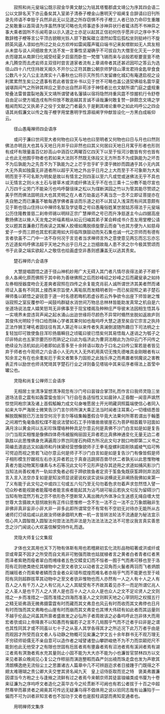 <!-- { "loadSidebar": true } -->
　　寂照和尚元叟端公既示寂金华黄文献公为铭其塔蜀郡虞文靖公为序其四会语二公以文辞名天下亦云备矣其入室弟子清泰子楩金山惠明天宁祖阐复合辞请曰旧刊所录先师语不幸毁于兵然非此无以见道之所存窃惧不传子楩三人者已协力命印生重雕之矣敢重以首简请为序虽然序犹可略也先师事迹多涉神异状行者辄讳而不书神异之事大乘者固所不乐闻苟录以示入道之士亦足以起其正信初何伤乎愿并识之序中予不敢辞稽子楩等言公平顶古貌眼光铄人颔下数髯磔立凛然如雪后孤松坐则挺峙行不旋顾英风逼人凛如也所过之处众方欢哗如雷闻履声辄曰端书记来矣噤默如无人宾友相从未尝与谈人间细故舍大法不发一言秉性坚凝确乎不可拔自为大僧至化灭无一夕脱衣而寝其从南屏归化城受经夏夕启窗而卧忽一梵僧飞锡而来与谈般若枢要亶亶不绝未几腾空而去虎岩师主双径时尝言道家者流有上章谒帝者其还甚迟因叩之答云为选径山四十八代住持故天阍久不开尔公正符其数公朝京师梦径山潭龙君持金匙举食食公数凡十又八公主法席实十八春秋也公将示灭所剪爪发留瘗化城幻有庵逮启视之设利累累然生矣公之遗事有若此者皆宜补书以见于世不可略也盖公道契佛祖名震华夏诚堪舆间气之所钟其祥应之至亦出自然非苟涉于神怪者比也文献所谓门庭之盛规重矩叠法雷普震裂地轰天文靖所谓譬诸名藩镇以宿将隐然持重风霆不惊握机行令舒卷自由足以使方城连戌有所仰放不敢逾越其言诚不诬哉濂何敢复赞一辞颇念文靖之学粗闻而知之又执弟子之役于文献之门者最久于是剿其绪论重申之如此呜呼公之四会语其尚假濂文以传之哉子楩字用堂惠明字性源祖阐字仲猷皆设化一方黑白成皈仰云。

　　径山愚庵禅师四会语序

　　或问于濂曰世间至大者何物也曰天与地也曰至明者又何物也曰日与月也曰然则佛法亦明且大也其与天地日月并乎曰非然也曰其义何居曰天地日月寓乎形者也形则有成坏有限量虽百亿妙高山中涵百亿两曜百亿四天下以至于恒河沙数皆有穷也皆有止也此无他囿乎物者也若如来大法则不然既无体段又无方所吾不为成孰能为之坏吾不为后孰能为之先吾不为下孰能为之上芒乎忽乎旷乎漠乎微妙而圆通乎其小无内其大无外真如独露无非道者所以超乎天地之外出乎日月之上大而至于不可象斯为大矣明而至于不可名斯为明矣是故以有情言之则四圣以至六凡或觉或迷佛法无乎不具也以无情言之则火水土石与彼草木或洪或纤佛法无乎不在也三乘十二分教不能尽宣也八万四千尘劳门不能染污也呜呼罄徂徕之松以为煤断淇园之竹以为管其能尽赞颂之美乎然而佛法固明且大也其灵明之在人者万劫虽远不离当念一念不立即证菩提亦在夫自勉之而已濂虽不敏每遇学佛者喜谈而乐道之初不以其证入浅深而有间其意颇有见于斯也径山住持以中禅师名智及学徒尊之号曰愚庵俗姓某世居姑苏得法于元叟端公历住隆教普慈二刹帝师锡以明辩正宗广慧禅师之号已而升净慈遂主今山四据高座敷扬佛法以耸人天龙鬼之听缁素相从如云归岫其弟子某会粹成书介吾友用堂楩公请文以题其首濂悬灯而疾读之其解人胶缠如鹰脱绦旋摩云而奋飞也其方便为人如慈母爱子一步而三顾也其宏机密用如大将临阵旗鼓动而矢石集也诚一代之宗师而有德有言者欤虽不二门中一法不存何况于言览者当求禅师言外之意使意见两忘而忘忘亦忘方近道矣呜呼佛法超乎天地之外出乎日月之上岂细故哉人患不求之尔今极其赞颂而书于此录之端实欲起人之敬信也绘画虚空非愚则惑濂盖无以逃其责矣。

　　楚石禅师六会语序

　　大慧提唱圆悟之道于径山神机妙用广大无碍入其门者凡情尽丧得法弟子不翅千余人各阐化原而佛照于其中称为善继佛照之后而妙峰绍之妙峰之后而藏叟承之如持左券相授器度吻合无差爽者寂照在四传之余复能克肖前人诚所谓世济其美者然而诸师证入虽有不同其上接西来宗旨使人离垢氛而发精明者则一而已矣寂照之弟子楚石禅师蚤以颖悟之姿锐意于道一时名德若晦机若虚谷若云外争欲令出座下师皆谢之惟诣寂照之室反覆参叩一闻鼓呜群疑水消世间万物总总林林皆能助发真常之机自是六坐道场说法度人嬉笑怒骂无非佛事至于现宝楼阁及种种庄严导彼末法因相生悟其与一实境界未尝违背声闻之起水涌山出迨世缘将尽颜色不异常时翛然坐脱如返故庐则其俊伟光明较于恃口给而昧心学者其果何如也哉呜呼大慧之道至矣自它宗言之执持正法作狮王哮吼者固往往有其人第近年以来传者失真澜倒波随所趣日下司法柄之士复轻加印可致使鱼目浑珍扬眉瞬目之顷辄曰彼已悟矣何其易悟哉人遂诮之为瓠子之印非特此也五家宗要历抄而熟记之曰此为临济此为曹洞法眼此为沩仰云门不问传之绝续设为活机如此问者即如此答多至十余转语以取办于口名之曰传公案若是者皆见弃于师者也今观师之六会语小人无内大入无外机用真切无愧先德唯具金刚眼者有以知余言之有在也余耄矣厄于索文者繁多力固拒之此独乐序之而弗置者悯魔说之害教表正传以励世也师讳梵琦其字楚石行业之详则备见塔铭中其来征序者得法上首莹中瓛公也。

　　灵隐和尚复公禅师三会语序

　　无相居士坐清净室想清净观忽有沙门号曰昙锽合掌顶礼而作言曰我师灵隐三坐道场法音之震有如轰雷蛰虫皆兴飞行自在各适恒性又如晨钟人正昏酣一闻音声飒然惊觉同袍宗演及诸上首假觚翰力成文句身唯愿居士开光明藏洞照篇端使信心者同入如来大华严海居士微笑告沙门言尔师所演大乘正法当时闻者注耳熏心一切缠结悉皆解脱既解脱已万法皆空何况于言尔等结集翰墨假合毕竟大法果何所寄若谓出于翰墨之间湘竹兔毫鱼胶松煤不能说法譬如石工手持锥凿凿彼崖石为菩萨相首戴华冠面如满月涂以黄金间以五彩珍珠璎珞种种具足尔意云何是真佛不沙门白言如是如是复告沙门当观实相惟是像佛四体奇伟被服绚丽固无异者若比真佛神通变化无量无边二者孰胜以此思惟佛身充满遍周沙界岂同崖石拘碍方所况此文句才脱口吻即第二义书之简编去道逾远又如画师和丹抹黛经营想像貌师子王拳毛旋螺利距削铁威棱气焰可怖可愕迫而视之势若飞动尔意云何是师子不沙门白言如是如是复告沙门有像皆假是师子相形模生狞踞视左右亦无异者若比于真奋迅跳掷百兽尽伏二者孰劣以此思惟物唯真者方能动物寓形缣素与木石等况此文句不见形声徒存其迹用之求道如捕风影沙门当知法尚善权难齐一轨如求兔者必假于蹄欲致鱼者定资于筌鱼兔既获筌蹄则弃法因言入言入法空亦复如是是知汝师显说密说权说实说纵说横说无非阐扬我佛如来第一了义有能于此文句之中或四三句或五六句乃至无句勿着色求勿着声求忽然悟入譬一切众眇者能视跛者能履喑者能言疾者能起其为沾丐胡可喻云若执文句反为留碍沙门当知有物混然万有之宗不依形色不堕断常入离出微内外体净众生迷惑无绳自缠大觉世尊大含摄故大慈悯故别有正传曰思惟修一念不生一法不立一法不立万象朗融非生非佛非真非妄非小非大非一非多此即所谓常空不有常有不空初无对待亦无能所从古诸师灯灯续焰咸以此故汝师继承倡明大教一机一言皆转法轮法不流通是为秘法宜示信心共入圆智既入圆智法何尝法法而非法是为法法法法之法不可思议我言真实善思念之沙门闻说心大欢喜信解受持作礼而退。

　　灵隐大师复公文集叙

　　才体也文其用也天下万物有体斯有用也若稽厥初玄化流形品物昭著或洪或纤或崇或卑莫不因才之所受而自文焉非可勉强而致也姑就植者言之黄者白者青者红者黑而泽者紫艳而瘦者翠白而缃缘者五色交糅变幻而不恒者一囿于气而弗可移也至于洛阳有花则绝类绝伦其植物中之至文者欤又以动者言之双角而火鬣者两羽而飞者炳朗而斓班者介而紫晕者鳞而含金者众彩错布焜煌而难名者亦局乎气而不能更也至于岐阳有凤则超群拔萃其动物中之至文者欤非惟物也而人亦然有一人之人有十人之人有百人之人有千万人之人有亿兆人之人其赋受有不齐故其着见亦不一而足所谓亿兆人之人圣人是也千万人之人贤人是也百十人之人众人是也众人之文不足论贤人之文则措之一乡而准措之一国而准措之四海而准圣人之文则斡天地之心宰阴阳之权掇五行之精无钜弗涵无微弗摄雷霆有时而藏而其文弗息也风云有时而收而其文弗停也日月有时而蚀而其文弗晦也山崖有时而崩而其文弗变也其博大伟硕有如此者而其运量则不越乎伦品之间盖其所禀者盛故发之必弘所子者周故该之必备呜呼此岂非体大而用宏者欤或曰上帝降衷不以知愚而有偏若子之言不几局囿乎气而不迁者乎曰非是之谓也其性同其才或不同虽以七十子之从圣人其学各得其才之所近况下此万万者乎由是而观因才所受而自文者人与动静之物概可见矣濂之学文五十余年群书无不观万理无不穷硕师钜儒无不亲自意可以造作者之域譬诸登山攀跻峻绝不为不力而崇颠咫尺不能到也此无他受才之有限也世固有卮匜者焉有壅盎者焉有沼池者焉有溪涧者焉有湖江者焉有溟渤者焉水充其量则止小固不能为大大亦不能为小也濂皆官禁林四方以文来见者甚众晚阅见心复公之作秾丽而演迤整暇而森严剑出襓而珠走盘也发为声歌其清朗横逸绝无流俗尘土之思置诸古人篇章中几不可辨遐迩求者日接踵于门既得之不翅太难珊瑚之贵公卿大夫交誉其贤名闻九天　皇上诏侍臣取而览之特　褒美弗置濂因谓当今方袍之士与逢掖之流鲜有过之者焉今来朝京师其徒昙锽编类成书厘为十卷来征濂为之序呜呼文者造化之英华古今之纶贯断不可阙也有若公者拔于十百之中超然骞举而慕贤者之阃奥其可传远无疑濂乌得不倡体用之说以验同志哉有讪濂陷于一偏而不可为训者非知言者也不加功于文者也是胶柱调瑟而弗知变通者也。

　　用明禅师文集序

